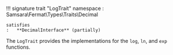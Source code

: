 !!! signature trait "LogTrait"
    namespace
    :   Samsara\Fermat\Types\Traits\Decimal
    
    satisfies
    :   **DecimalInterface** (partially)

The `LogTrait` provides the implementations for the `log`, `ln`, and `exp` functions.